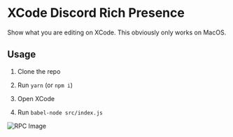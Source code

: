 # XCode Discord Rich Presence

Show what you are editing on XCode. This obviously only works on MacOS.

## Usage

1) Clone the repo

2) Run `yarn` (or `npm i`)

3) Open XCode

4) Run `babel-node src/index.js`

![RPC Image](https://vilp1l.dev/i/x9mro.png)
